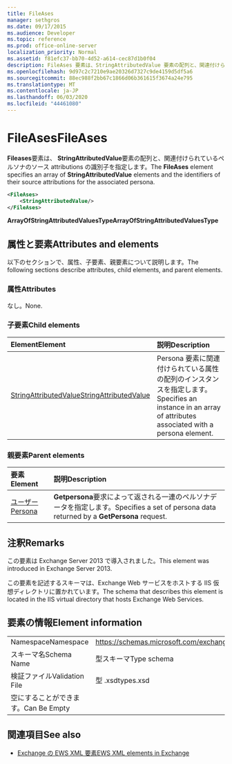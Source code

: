 ```yaml
---
title: FileAses
manager: sethgros
ms.date: 09/17/2015
ms.audience: Developer
ms.topic: reference
ms.prod: office-online-server
localization_priority: Normal
ms.assetid: f81efc37-bb70-4d52-a614-cec87d1b0f04
description: FileAses 要素は、StringAttributedValue 要素の配列と、関連付けられているペルソナのソース attributions の識別子を指定します。
ms.openlocfilehash: 9d97c2c7210e9ae20326d7327c9de4159d5df5a6
ms.sourcegitcommit: 88ec988f2bb67c1866d06b361615f3674a24e795
ms.translationtype: MT
ms.contentlocale: ja-JP
ms.lasthandoff: 06/03/2020
ms.locfileid: "44461080"
---
```

# <a name="fileases"></a><span data-ttu-id="1b08d-103">FileAses</span><span class="sxs-lookup"><span data-stu-id="1b08d-103">FileAses</span></span>

<span data-ttu-id="1b08d-104">**Fileases**要素は、 **StringAttributedValue**要素の配列と、関連付けられているペルソナのソース attributions の識別子を指定します。</span><span class="sxs-lookup"><span data-stu-id="1b08d-104">The **FileAses** element specifies an array of **StringAttributedValue** elements and the identifiers of their source attributions for the associated persona.</span></span> 
  
```XML
<FileAses>
    <StringAttributedValue/>
</FileAses>
```

 <span data-ttu-id="1b08d-105">**ArrayOfStringAttributedValuesType**</span><span class="sxs-lookup"><span data-stu-id="1b08d-105">**ArrayOfStringAttributedValuesType**</span></span>
## <a name="attributes-and-elements"></a><span data-ttu-id="1b08d-106">属性と要素</span><span class="sxs-lookup"><span data-stu-id="1b08d-106">Attributes and elements</span></span>

<span data-ttu-id="1b08d-107">以下のセクションで、属性、子要素、親要素について説明します。</span><span class="sxs-lookup"><span data-stu-id="1b08d-107">The following sections describe attributes, child elements, and parent elements.</span></span>
  
### <a name="attributes"></a><span data-ttu-id="1b08d-108">属性</span><span class="sxs-lookup"><span data-stu-id="1b08d-108">Attributes</span></span>

<span data-ttu-id="1b08d-109">なし。</span><span class="sxs-lookup"><span data-stu-id="1b08d-109">None.</span></span>
  
### <a name="child-elements"></a><span data-ttu-id="1b08d-110">子要素</span><span class="sxs-lookup"><span data-stu-id="1b08d-110">Child elements</span></span>

|<span data-ttu-id="1b08d-111">**Element**</span><span class="sxs-lookup"><span data-stu-id="1b08d-111">**Element**</span></span>|<span data-ttu-id="1b08d-112">**説明**</span><span class="sxs-lookup"><span data-stu-id="1b08d-112">**Description**</span></span>|
|:-----|:-----|
|[<span data-ttu-id="1b08d-113">StringAttributedValue</span><span class="sxs-lookup"><span data-stu-id="1b08d-113">StringAttributedValue</span></span>](stringattributedvalue.md) <br/> |<span data-ttu-id="1b08d-114">Persona 要素に関連付けられている属性の配列のインスタンスを指定します。</span><span class="sxs-lookup"><span data-stu-id="1b08d-114">Specifies an instance in an array of attributes associated with a persona element.</span></span>  <br/> |
   
### <a name="parent-elements"></a><span data-ttu-id="1b08d-115">親要素</span><span class="sxs-lookup"><span data-stu-id="1b08d-115">Parent elements</span></span>

|<span data-ttu-id="1b08d-116">**要素**</span><span class="sxs-lookup"><span data-stu-id="1b08d-116">**Element**</span></span>|<span data-ttu-id="1b08d-117">**説明**</span><span class="sxs-lookup"><span data-stu-id="1b08d-117">**Description**</span></span>|
|:-----|:-----|
|[<span data-ttu-id="1b08d-118">ユーザー</span><span class="sxs-lookup"><span data-stu-id="1b08d-118">Persona</span></span>](persona.md) <br/> |<span data-ttu-id="1b08d-119">**Getpersona**要求によって返される一連のペルソナデータを指定します。</span><span class="sxs-lookup"><span data-stu-id="1b08d-119">Specifies a set of persona data returned by a **GetPersona** request.</span></span>  <br/> |
   
## <a name="remarks"></a><span data-ttu-id="1b08d-120">注釈</span><span class="sxs-lookup"><span data-stu-id="1b08d-120">Remarks</span></span>

<span data-ttu-id="1b08d-121">この要素は Exchange Server 2013 で導入されました。</span><span class="sxs-lookup"><span data-stu-id="1b08d-121">This element was introduced in Exchange Server 2013.</span></span>
  
<span data-ttu-id="1b08d-122">この要素を記述するスキーマは、Exchange Web サービスをホストする IIS 仮想ディレクトリに置かれています。</span><span class="sxs-lookup"><span data-stu-id="1b08d-122">The schema that describes this element is located in the IIS virtual directory that hosts Exchange Web Services.</span></span>
  
## <a name="element-information"></a><span data-ttu-id="1b08d-123">要素の情報</span><span class="sxs-lookup"><span data-stu-id="1b08d-123">Element information</span></span>

|||
|:-----|:-----|
|<span data-ttu-id="1b08d-124">Namespace</span><span class="sxs-lookup"><span data-stu-id="1b08d-124">Namespace</span></span>  <br/> |https://schemas.microsoft.com/exchange/services/2006/types  <br/> |
|<span data-ttu-id="1b08d-125">スキーマ名</span><span class="sxs-lookup"><span data-stu-id="1b08d-125">Schema Name</span></span>  <br/> |<span data-ttu-id="1b08d-126">型スキーマ</span><span class="sxs-lookup"><span data-stu-id="1b08d-126">Type schema</span></span>  <br/> |
|<span data-ttu-id="1b08d-127">検証ファイル</span><span class="sxs-lookup"><span data-stu-id="1b08d-127">Validation File</span></span>  <br/> |<span data-ttu-id="1b08d-128">型 .xsd</span><span class="sxs-lookup"><span data-stu-id="1b08d-128">types.xsd</span></span>  <br/> |
|<span data-ttu-id="1b08d-129">空にすることができます。</span><span class="sxs-lookup"><span data-stu-id="1b08d-129">Can Be Empty</span></span>  <br/> ||
   
## <a name="see-also"></a><span data-ttu-id="1b08d-130">関連項目</span><span class="sxs-lookup"><span data-stu-id="1b08d-130">See also</span></span>



- [<span data-ttu-id="1b08d-131">Exchange の EWS XML 要素</span><span class="sxs-lookup"><span data-stu-id="1b08d-131">EWS XML elements in Exchange</span></span>](ews-xml-elements-in-exchange.md)

